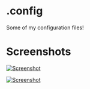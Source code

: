 # .config
Some of my configuration files!

# Screenshots


[![Screenshot](http://photo-host.org/images/2017/04/20/i21epM.png)](http://photo-host.org/images/2017/04/20/i21epM.png)

[![Screenshot](http://photo-host.org/images/2017/04/20/R9Fun3i.png)](http://photo-host.org/images/2017/04/20/R9Fun3i.png)
